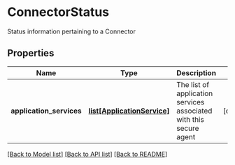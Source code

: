 # ConnectorStatus

Status information pertaining to a Connector
## Properties
Name | Type | Description | Notes
------------ | ------------- | ------------- | -------------
**application_services** | [**list[ApplicationService]**](ApplicationService.md) | The list of application services associated with this secure agent | [optional] 

[[Back to Model list]](../README.md#documentation-for-models) [[Back to API list]](../README.md#documentation-for-api-endpoints) [[Back to README]](../README.md)


